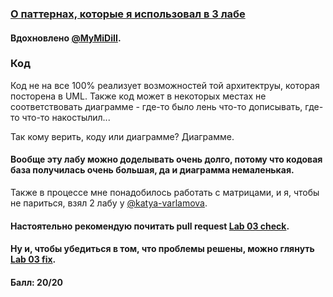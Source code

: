 ### [О паттернах, которые я использовал в 3 лабе](https://github.com/Inspirate789/BMSTU-OOP-CPP/wiki/%D0%9E-%D0%BF%D0%B0%D1%82%D1%82%D0%B5%D1%80%D0%BD%D0%B0%D1%85,-%D0%BA%D0%BE%D1%82%D0%BE%D1%80%D1%8B%D0%B5-%D1%8F-%D0%B8%D1%81%D0%BF%D0%BE%D0%BB%D1%8C%D0%B7%D0%BE%D0%B2%D0%B0%D0%BB-%D0%B2-3-%D0%BB%D0%B0%D0%B1%D0%BE%D1%80%D0%B0%D1%82%D0%BE%D1%80%D0%BD%D0%BE%D0%B9-%D1%80%D0%B0%D0%B1%D0%BE%D1%82%D0%B5)

#### Вдохновлено [@MyMiDiII](https://github.com/MyMiDiII).

### Код
Код не на все 100% реализует возможностей той архитектруы, которая посторена в UML. Также код может в некоторых местах не соответствовать диаграмме - где-то было лень что-то дописывать, где-то что-то накостылил... <br>

Так кому верить, коду или диаграмме? Диаграмме.

#### Вообще эту лабу можно доделывать очень долго, потому что кодовая база получилась очень большая, да и диаграмма немаленькая.
Также в процессе мне понадобилось работать с матрицами, и я, чтобы не париться, взял 2 лабу у [@katya-varlamova]([https://github.com/vvinokurshin](https://github.com/katya-varlamova)).

#### Настоятельно рекомендую почитать pull request [Lab 03 check](https://github.com/Inspirate789/BMSTU-OOP-CPP/pull/8).
#### Ну и, чтобы убедиться в том, что проблемы решены, можно глянуть [Lab 03 fix](https://github.com/Inspirate789/BMSTU-OOP-CPP/pull/9).

#### Балл: 20/20
